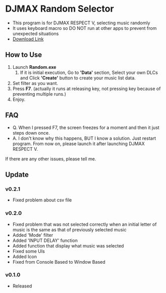 # DJMAX Random Selector

* This program is for DJMAX RESPECT V, selecting music randomly
* It uses keyboard macro so DO NOT run at other apps to prevent from unexpected situations
* [Download Link](https://github.com/wowvv0w/DJMAX_Random_Selector/releases)

## How to Use

1. Launch **Random.exe**
    1. If it is initial execution, Go to **'Data'** section, Select your own DLCs and Click **'Create'** button to create your music list data.
2. Set filter as you want.
3. Press **F7**. (actually it runs at releasing key, not pressing key because of preventing multiple runs.)
4. Enjoy.

## FAQ

* Q. When I pressed F7, the screen freezes for a moment and then it just steps down once.
* A. I don't know why this happens, BUT I know a solution. Just restart program. From now on, please launch it after launching DJMAX RESPECT V.

If there are any other issues, please tell me.

## Update
### v0.2.1
* Fixed problem about csv file
### v0.2.0
* Fixed problem that was not selected correctly when an initial letter of music is the same as that of previously selected music
* Added 'Mode' filter
* Added 'INPUT DELAY' function
* Added function that display what music was selected
* Fixed some UIs
* Added Icon
* Fixed from Console Based to Window Based
### v0.1.0
* Released
